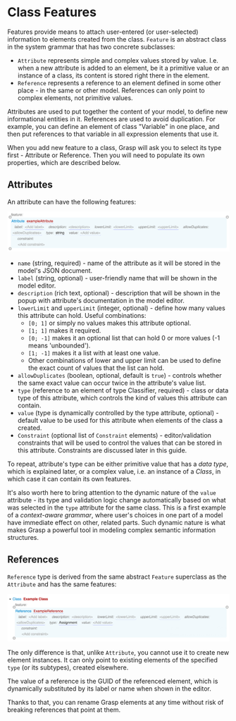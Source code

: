 # Class Features

Features provide means to attach user-entered (or user-selected) information to elements created from the class. `Feature` is an abstract class in the system grammar that has two concrete subclasses:

* `Attribute` represents simple and complex values stored by value. I.e. when a new attribute is added to an element, be it a primitive value or an instance of a class, its content is stored right there in the element.
* `Reference` represents a reference to an element defined in some other place - in the same or other model. References can only point to complex elements, not primitive values.

Attributes are used to put together the content of your model, to define new informational entities in it. References are used to avoid duplication. For example, you can define an element of class "Variable" in one place, and then put references to that variable in all expression elements that use it.

When you add new feature to a class, Grasp will ask you to select its type first - Attribute or Reference. Then you will need to populate its own properties, which are described below.

## Attributes

An attribute can have the following features:

![Attribute](img/Attribute.png)

* `name` (string, required) - name of the attribute as it will be stored in the model's JSON document.
* `label` (string, optional) - user-friendly name that will be shown in the model editor.
* `description` (rich text, optional) - description that will be shown in the popup with attribute's documentation in the model editor.
* `lowerLimit` and `upperLimit` (integer, optional) - define how many values this attribute can hold. Useful combinations:
    * `[0; 1]` or simply no values makes this attribute optional.
    * `[1; 1]` makes it required.
    * `[0; -1]` makes it an optional list that can hold 0 or more values (-1 means 'unbounded').
    * `[1; -1]` makes it a list with at least one value.
    * Other combinations of lower and upper limit can be used to define the exact count of values that the list can hold.
* `allowDuplicates` (boolean, optional, default is `true`) - controls whether the same exact value can occur twice in the attribute's value list.
* `type` (reference to an element of type Classifier, required) - class or data type of this attribute, which controls the kind of values this attribute can contain.
* `value` (type is dynamically controlled by the type attribute, optional) - default value to be used for this attribute when elements of the class a created.
* `Constraint` (optional list of `Constraint` elements) - editor/validation constraints that will be used to control the values that can be stored in this attribute. Constraints are discussed later in this guide.

To repeat, attribute's type can be either primitive value that has a *data type*, which is explained later, or a complex value, i.e. an instance of a *Class*, in which case it can contain its own features.

It's also worth here to bring attention to the dynamic nature of the `value` attribute - its type and validation logic change automatically based on what was selected in the `type` attribute for the same class. This is a first example of a *context-aware grammar*, where user's choices in one part of a model have immediate effect on other, related parts. Such dynamic nature is what makes Grasp a powerful tool in modeling complex semantic information structures.

## References

`Reference` type is derived from the same abstract `Feature` superclass as the `Attribute` and has the same features:

![Reference](img/Reference.png)

The only difference is that, unlike `Attribute`, you cannot use it to create new element instances. It can only point to existing elements of the specified `type` (or its subtypes), created elsewhere.

The value of a reference is the GUID of the referenced element, which is dynamically substituted by its label or name when shown in the editor.

Thanks to that, you can rename Grasp elements at any time without risk of breaking references that point at them.
